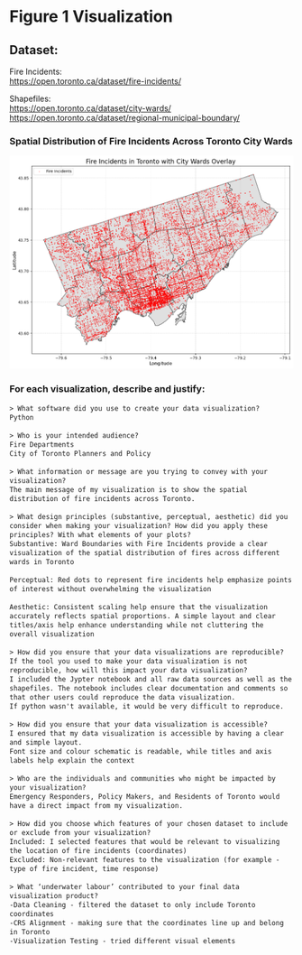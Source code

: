 # Figure 1 Visualization

## Dataset:
Fire Incidents:  
https://open.toronto.ca/dataset/fire-incidents/  


Shapefiles:  
https://open.toronto.ca/dataset/city-wards/  
https://open.toronto.ca/dataset/regional-municipal-boundary/  

### Spatial Distribution of Fire Incidents Across Toronto City Wards

![alt text](figure1.png)

### For each visualization, describe and justify: 
    > What software did you use to create your data visualization?
    Python

    > Who is your intended audience? 
    Fire Departments
    City of Toronto Planners and Policy 
    
    > What information or message are you trying to convey with your visualization? 
    The main message of my visualization is to show the spatial distribution of fire incidents across Toronto.

    > What design principles (substantive, perceptual, aesthetic) did you consider when making your visualization? How did you apply these principles? With what elements of your plots? 
    Substantive: Ward Boundaries with Fire Incidents provide a clear visualization of the spatial distribution of fires across different wards in Toronto 

    Perceptual: Red dots to represent fire incidents help emphasize points of interest without overwhelming the visualization

    Aesthetic: Consistent scaling help ensure that the visualization accurately reflects spatial proportions. A simple layout and clear titles/axis help enhance understanding while not cluttering the overall visualization 

    > How did you ensure that your data visualizations are reproducible? If the tool you used to make your data visualization is not reproducible, how will this impact your data visualization? 
    I included the Jypter notebook and all raw data sources as well as the shapefiles. The notebook includes clear documentation and comments so that other users could reproduce the data visualization. 
    If python wasn't available, it would be very difficult to reproduce.

    > How did you ensure that your data visualization is accessible? 
    I ensured that my data visualization is accessible by having a clear and simple layout.
    Font size and colour schematic is readable, while titles and axis labels help explain the context

    > Who are the individuals and communities who might be impacted by your visualization?  
    Emergency Responders, Policy Makers, and Residents of Toronto would have a direct impact from my visualization. 

    > How did you choose which features of your chosen dataset to include or exclude from your visualization? 
    Included: I selected features that would be relevant to visualizing the location of fire incidents (coordinates)
    Excluded: Non-relevant features to the visualization (for example - type of fire incident, time response)

    > What ‘underwater labour’ contributed to your final data visualization product?
    -Data Cleaning - filtered the dataset to only include Toronto coordinates 
    -CRS Alignment - making sure that the coordinates line up and belong in Toronto
    -Visualization Testing - tried different visual elements 





